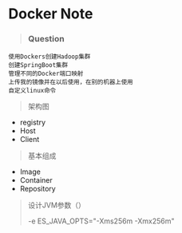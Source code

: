 # Docker Note

> ### Question

	使用Dockers创建Hadoop集群
	创建SpringBoot集群
	管理不同的Docker端口映射
	上传我的镜像并在以后使用，在别的机器上使用
	自定义linux命令

> 架构图

 - registry
 - Host
 - Client

> 基本组成

 - Image
 - Container
 - Repository



> 设计JVM参数（）
>
> -e ES_JAVA_OPTS="-Xms256m -Xmx256m" 